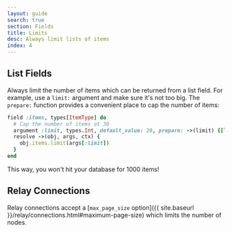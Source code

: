 ```yaml
---
layout: guide
search: true
section: Fields
title: Limits
desc: Always limit lists of items
index: 4
---
```


## List Fields

Always limit the number of items which can be returned from a list field. For example, use a `limit:` argument and make sure it's not too big. The `prepare:` function provides a convenient place to cap the number of items:

```ruby
field :items, types[ItemType] do
  # Cap the number of items at 30
  argument :limit, types.Int, default_value: 20, prepare: ->(limit) {[limit, 30].min}
  resolve ->(obj, args, ctx) {
    obj.items.limit(args[:limit])
  }
end
```

This way, you won't hit your database for 1000 items!

## Relay Connections

Relay connections accept a [`max_page_size` option]({{ site.baseurl }}/relay/connections.html#maximum-page-size) which limits the number of nodes.
